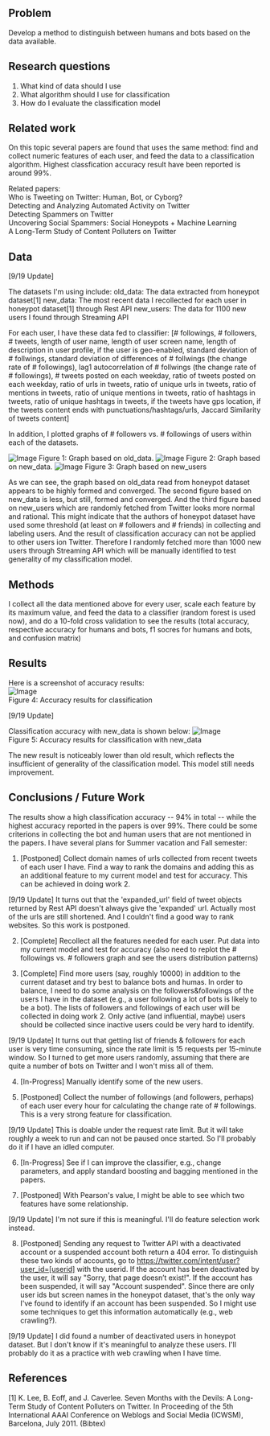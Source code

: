 
## Problem

Develop a method to distinguish between humans and bots based on the data available.

## Research questions

1. What kind of data should I use
2. What algorithm should I use for classification
3. How do I evaluate the classification model

## Related work

On this topic several papers are found that uses the same method: find and collect numeric features of each user, and feed the data to a classification algorithm. Highest classfication accuracy result have been reported is around 99%.  

Related papers:  
Who is Tweeting on Twitter: Human, Bot, or Cyborg?  
Detecting and Analyzing Automated Activity on Twitter  
Detecting Spammers on Twitter  
Uncovering Social Spammers: Social Honeypots + Machine Learning  
A Long-Term Study of Content Polluters on Twitter  

## Data

[9/19 Update]

The datasets I'm using include:
old_data: The data extracted from honeypot dataset[1]
new_data: The most recent data I recollected for each user in honeypot dataset[1] through Rest API
new_users: The data for 1100 new users I found through Streaming API

For each user, I have these data fed to classifier:
[# followings, # followers, # tweets, length of user name, length of user screen name, length of description in user profile, if the user is geo-enabled, standard deviation of # follwings, standard deviation of differences of # follwings (the change rate of # followings), lag1 autocorrelation of # follwings (the change rate of # followings), # tweets posted on each weekday, ratio of tweets posted on each weekday, ratio of urls in tweets, ratio of unique urls in tweets, ratio of mentions in tweets, ratio of unique mentions in tweets, ratio of hashtags in tweets, ratio of unique hashtags in tweets, if the tweets have gps location, if the tweets content ends with punctuations/hashtags/urls, Jaccard Similarity of tweets content]

In addition, I plotted graphs of # followers vs. # followings of users within each of the datasets. 

![Image](../master/src/graphs/old_data.png?raw=true)
Figure 1: Graph based on old_data. 
![Image](../master/src/graphs/new_data.png?raw=true)
Figure 2: Graph based on new_data.
![Image](../master/src/graphs/new_users.png?raw=true)
Figure 3: Graph based on new_users

As we can see, the graph based on old_data read from honeypot dataset appears to be highly formed and converged. The second figure based on new_data is less, but still, formed and converged. And the third figure based on new_users which are randomly fetched from Twitter looks more normal and rational.
This might indicate that the authors of honeypot dataset have used some threshold (at least on # followers and # friends) in collecting and labeling users. And the result of classification accuracy can not be applied to other users ion Twitter. Therefore I randomly fetched more than 1000 new users through Streaming API which will be manually identified to test generality of my classification model.

## Methods

I collect all the data mentioned above for every user, scale each feature by its maximum value, and feed the data to a classifier (random forest is used now), and do a 10-fold cross validation to see the results (total accuracy, respective accuracy for humans and bots, f1 socres for humans and bots, and confusion matrix)

## Results

Here is a screenshot of accuracy results:  
![Image](../master/src/graphs/Result.png?raw=true)  
Figure 4: Accuracy results for classification  

[9/19 Update]

Classification accuracy with new_data is shown below:
![Image](../master/src/graphs/Result_new.png?raw=true)  
Figure 5: Accuracy results for classification with new_data

The new result is noticeably lower than old result, which reflects the insufficient of generality of the classification model. This model still needs improvement.

## Conclusions / Future Work

The results show a high classification accuracy -- 94% in total -- while the highest accuracy reported in the papers is over 99%. There could be some criterions in collecting the bot and human users that are not mentioned in the papers. I have several plans for Summer vacation and Fall semester:

1. [Postponed] Collect domain names of urls collected from recent tweets of each user I have. Find a way to rank the domains and adding this as an additional feature to my current model and test for accuracy. This can be achieved in doing work 2.

[9/19 Update]
It turns out that the 'expanded_url' field of tweet objects returned by Rest API doesn't always give the 'expanded' url. Actually most of the urls are still shortened. And I couldn't find a good way to rank websites. So this work is postponed.

2. [Complete] Recollect all the features needed for each user. Put data into my current model and test for accuracy (also need to replot the # followings vs. # followers graph and see the users distribution patterns)

3. [Complete] Find more users (say, roughly 10000) in addition to the current dataset and try best to balance bots and humas. In order to balance, I need to do some analysis on the followers&followings of the users I have in the dataset (e.g., a user following a lot of bots is likely to be a bot). The lists of followers and followings of each user will be collected in doing work 2. Only active (and influential, maybe) users should be collected since inactive users could be very hard to identify.

[9/19 Update]
It turns out that getting list of friends & followers for each user is very time consuming, since the rate limit is 15 requests per 15-minute window. So I turned to get more users randomly, assuming that there are quite a number of bots on Twitter and I won't miss all of them.

4. [In-Progress] Manually identify some of the new users.

5. [Postponed] Collect the number of followings (and followers, perhaps) of each user every hour for calculating the change rate of # followings. This is a very strong feature for classification.

[9/19 Update]
This is doable under the request rate limit. But it will take roughly a week to run and can not be paused once started. So I'll probably do it if I have an idled computer.

6. [In-Progress] See if I can improve the classifier, e.g., change parameters, and apply standard boosting and bagging mentioned in the papers.

7. [Postponed] With Pearson's value, I might be able to see which two features have some relationship.

[9/19 Update]
I'm not sure if this is meaningful. I'll do feature selection work instead.

8. [Postponed] Sending any request to Twitter API with a deactivated account or a suspended account both return a 404 error. To distinguish these two kinds of accounts, go to https://twitter.com/intent/user?user_id=[userid] with the userid. If the account has been deactivated by the user, it will say "Sorry, that page doesn’t exist!". If the account has been suspended, it will say "Account suspended". Since there are only user ids but screen names in the honeypot dataset, that's the only way I've found to identify if an account has been suspended. So I might use some techniques to get this information automatically (e.g., web crawling?).

[9/19 Update]
I did found a number of deactivated users in honeypot dataset. But I don't know if it's meaningful to analyze these users. I'll probably do it as a practice with web crawling when I have time.

## References

[1] K. Lee, B. Eoff, and J. Caverlee. Seven Months with the Devils: A Long-Term Study of Content Polluters on Twitter. In Proceeding of the 5th International AAAI Conference on Weblogs and Social Media (ICWSM), Barcelona, July 2011. (Bibtex)
